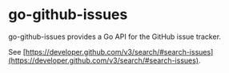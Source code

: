 # go-github-issues

go-github-issues provides a Go API for the GitHub issue tracker.

See [https://developer.github.com/v3/search/#search-issues](https://developer.github.com/v3/search/#search-issues).
